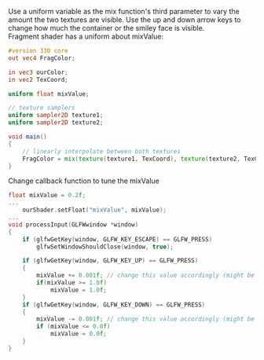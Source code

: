 Use a uniform variable as the mix function's third parameter to vary the amount the two textures are visible. 
Use the up and down arrow keys to change how much the container or the smiley face is visible.  
Fragment shader has a uniform about mixValue:
```GLSL
#version 330 core
out vec4 FragColor;

in vec3 ourColor;
in vec2 TexCoord;

uniform float mixValue;

// texture samplers
uniform sampler2D texture1;
uniform sampler2D texture2;

void main()
{
	// linearly interpolate between both textures
	FragColor = mix(texture(texture1, TexCoord), texture(texture2, TexCoord), mixValue);
}
```
Change callback function to tune the mixValue
```C++
float mixValue = 0.2f;
...
    ourShader.setFloat("mixValue", mixValue);
...
void processInput(GLFWwindow *window)
{
    if (glfwGetKey(window, GLFW_KEY_ESCAPE) == GLFW_PRESS)
        glfwSetWindowShouldClose(window, true);

    if (glfwGetKey(window, GLFW_KEY_UP) == GLFW_PRESS)
    {
        mixValue += 0.001f; // change this value accordingly (might be too slow or too fast based on system hardware)
        if(mixValue >= 1.0f)
            mixValue = 1.0f;
    }
    if (glfwGetKey(window, GLFW_KEY_DOWN) == GLFW_PRESS)
    {
        mixValue -= 0.001f; // change this value accordingly (might be too slow or too fast based on system hardware)
        if (mixValue <= 0.0f)
            mixValue = 0.0f;
    }
}
```

